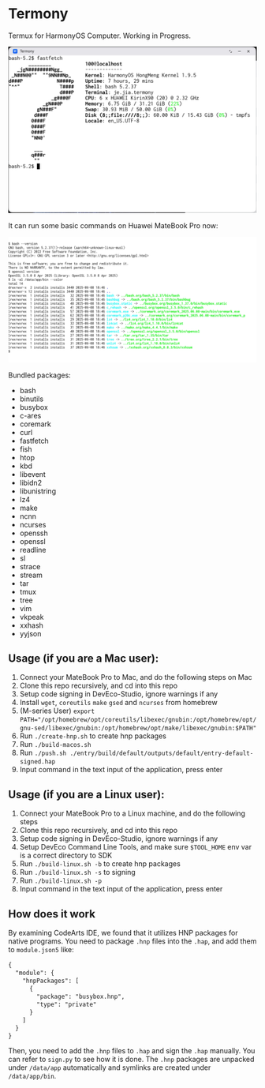 # Termony

Termux for HarmonyOS Computer. Working in Progress.

![](./screenshot_fastfetch.jpg)

It can run some basic commands on Huawei MateBook Pro now:

![](./screenshot.jpg)

Bundled packages:

- bash
- binutils
- busybox
- c-ares
- coremark
- curl
- fastfetch
- fish
- htop
- kbd
- libevent
- libidn2
- libunistring
- lz4
- make
- ncnn
- ncurses
- openssh
- openssl
- readline
- sl
- strace
- stream
- tar
- tmux
- tree
- vim
- vkpeak
- xxhash
- yyjson

## Usage (if you are a Mac user):

1. Connect your MateBook Pro to Mac, and do the following steps on Mac
2. Clone this repo recursively, and cd into this repo
3. Setup code signing in DevEco-Studio, ignore warnings if any
4. Install `wget`, `coreutils` `make` `gsed` and `ncurses` from homebrew
5. (M-series User) `export PATH="/opt/homebrew/opt/coreutils/libexec/gnubin:/opt/homebrew/opt/gnu-sed/libexec/gnubin:/opt/homebrew/opt/make/libexec/gnubin:$PATH"`
6. Run `./create-hnp.sh` to create hnp packages
7. Run `./build-macos.sh`
8. Run `./push.sh ./entry/build/default/outputs/default/entry-default-signed.hap`
9. Input command in the text input of the application, press enter

## Usage (if you are a Linux user):

1. Connect your MateBook Pro to a Linux machine, and do the following steps
2. Clone this repo recursively, and cd into this repo
3. Setup code signing in DevEco-Studio, ignore warnings if any
4. Setup DevEco Command Line Tools, and make sure `$TOOL_HOME` env var is a correct directory to SDK
5. Run `./build-linux.sh -b` to create hnp packages
6. Run `./build-linux.sh -s` to signing
7. Run `./build-linux.sh -p`
8. Input command in the text input of the application, press enter

## How does it work

By examining CodeArts IDE, we found that it utilizes HNP packages for native programs. You need to package `.hnp` files into the `.hap`, and add them to `module.json5` like:

```json5
{
  "module": {
    "hnpPackages": [
      {
        "package": "busybox.hnp",
        "type": "private"
      }
    ]
  }
}
```

Then, you need to add the `.hnp` files to `.hap` and sign the `.hap` manually. You can refer to `sign.py` to see how it is done. The `.hnp` packages are unpacked under `/data/app` automatically and symlinks are created under `/data/app/bin`.
